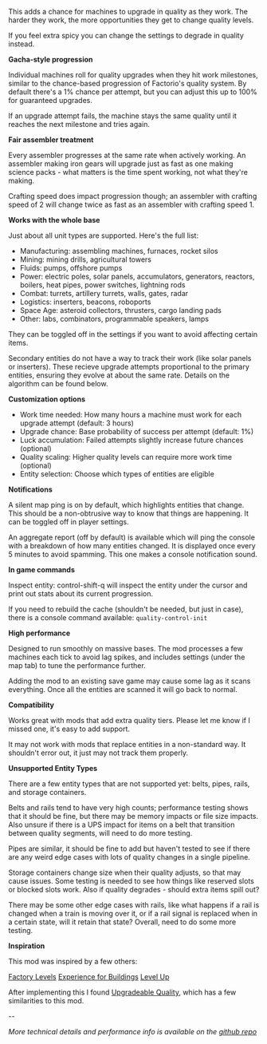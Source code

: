 This adds a chance for machines to upgrade in quality as they work. The harder they work, the more opportunities they get to change quality levels.

If you feel extra spicy you can change the settings to degrade in quality instead.

**Gacha-style progression**

Individual machines roll for quality upgrades when they hit work milestones, similar to the chance-based progression of Factorio's quality system. By default there's a 1% chance per attempt, but you can adjust this up to 100% for guaranteed upgrades.

If an upgrade attempt fails, the machine stays the same quality until it reaches the next milestone and tries again.

**Fair assembler treatment**

Every assembler progresses at the same rate when actively working. An assembler making iron gears will upgrade just as fast as one making science packs - what matters is the time spent working, not what they're making.

Crafting speed does impact progression though; an assembler with crafting speed of 2 will change twice as fast as an assembler with crafting speed 1.

**Works with the whole base**

Just about all unit types are supported. Here's the full list:

- Manufacturing: assembling machines, furnaces, rocket silos
- Mining: mining drills, agricultural towers
- Fluids: pumps, offshore pumps
- Power: electric poles, solar panels, accumulators, generators, reactors, boilers, heat pipes, power switches, lightning rods
- Combat: turrets, artillery turrets, walls, gates, radar
- Logistics: inserters, beacons, roboports
- Space Age: asteroid collectors, thrusters, cargo landing pads
- Other: labs, combinators, programmable speakers, lamps

They can be toggled off in the settings if you want to avoid affecting certain items.

Secondary entities do not have a way to track their work (like solar panels or inserters). These recieve upgrade attempts proportional to the primary entities, ensuring they evolve at about the same rate. Details on the algorithm can be found below.

**Customization options**

- Work time needed: How many hours a machine must work for each upgrade attempt (default: 3 hours)
- Upgrade chance: Base probability of success per attempt (default: 1%)
- Luck accumulation: Failed attempts slightly increase future chances (optional)
- Quality scaling: Higher quality levels can require more work time (optional)
- Entity selection: Choose which types of entities are eligible

**Notifications**

A silent map ping is on by default, which highlights entities that change. This should be a non-obtrusive way to know that things are happening. It can be toggled off in player settings.

An aggregate report (off by default) is available which will ping the console with a breakdown of how many entities changed. It is displayed once every 5 minutes to avoid spamming. This one makes a console notification sound.

**In game commands**

Inspect entity: control-shift-q will inspect the entity under the cursor and print out stats about its current progression.

If you need to rebuild the cache (shouldn't be needed, but just in case), there is a console command available: `quality-control-init`

**High performance**

Designed to run smoothly on massive bases. The mod processes a few machines each tick to avoid lag spikes, and includes settings (under the map tab) to tune the performance further.

Adding the mod to an existing save game may cause some lag as it scans everything. Once all the entities are scanned it will go back to normal.

**Compatibility**

Works great with mods that add extra quality tiers. Please let me know if I missed one, it's easy to add support.

It may not work with mods that replace entities in a non-standard way. It shouldn't error out, it just may not track them properly.

**Unsupported Entity Types**

There are a few entity types that are not supported yet: belts, pipes, rails, and storage containers.

Belts and rails tend to have very high counts; performance testing shows that it should be fine, but there may be memory impacts or file size impacts. Also unsure if there is a UPS impact for items on a belt that transition between quality segments, will need to do more testing.

Pipes are similar, it should be fine to add but haven't tested to see if there are any weird edge cases with lots of quality changes in a single pipeline.

Storage containers change size when their quality adjusts, so that may cause issues. Some testing is needed to see how things like reserved slots or blocked slots work. Also if quality degrades - should extra items spill out?

There may be some other edge cases with rails, like what happens if a rail is changed when a train is moving over it, or if a rail signal is replaced when in a certain state, will it retain that state? Overall, need to do some more testing.


**Inspiration**

This mod was inspired by a few others:

[Factory Levels](https://mods.factorio.com/mod/factory-levels)
[Experience for Buildings](https://mods.factorio.com/mod/xp-for-buildings)
[Level Up](https://mods.factorio.com/mod/levelup)

After implementing this I found [Upgradeable Quality](https://mods.factorio.com/mod/upgradeable-quality), which has a few similarities to this mod.

--

*More technical details and performance info is available on the [github repo](https://github.com/aarons/factorio-quality-control)*
